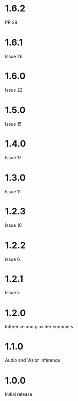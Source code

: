 # 1.6.2
PR 28

# 1.6.1
Issue 26

# 1.6.0
Issue 22

# 1.5.0
Issue 15

# 1.4.0
Issue 17

# 1.3.0
Issue 11

# 1.2.3
Issue 10

# 1.2.2
Issue 6

# 1.2.1
Issue 5

# 1.2.0
Inference and provider endpoints

# 1.1.0
Audio and Vision inference 

# 1.0.0
Initial release
